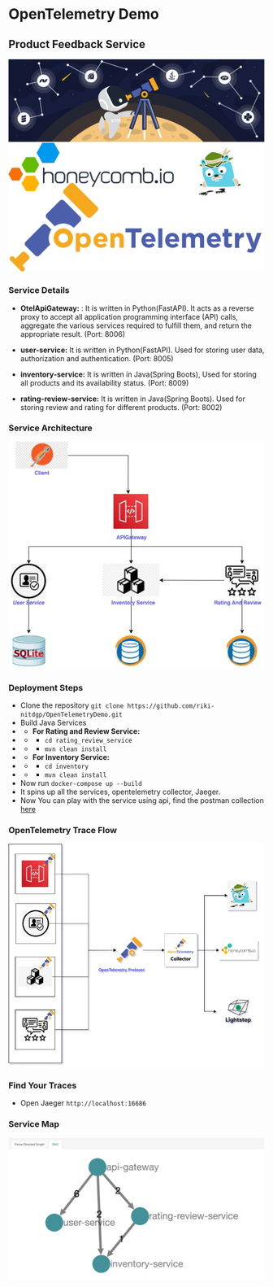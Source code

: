 # OpenTelemetry Demo
## Product Feedback Service
![Banner](https://github.com/riki-nitdgp/OpenTelemetryDemo/blob/main/banner.png?raw=true)

### Service Details 
- **OtelApiGateway:** : It is written in  Python(FastAPI). It acts as a reverse proxy to accept all application programming interface (API) calls, aggregate the various services required to fulfill them, and return the appropriate result. (Port: 8006)

- **user-service:** It is written in Python(FastAPI). Used for storing user data, authorization and authentication. (Port: 8005)
- **inventory-service:** It is written in Java(Spring Boots), Used for storing all products and its availability  status. (Port: 8009)
- **rating-review-service:**  It is written in Java(Spring Boots). Used for storing review and rating for different products. (Port: 8002)

### Service Architecture 
![ServiceArchitecture](https://github.com/riki-nitdgp/OpenTelemetryDemo/blob/main/MicroServivce.jpg?raw=true)


### Deployment Steps 
- Clone the repository `git clone https://github.com/riki-nitdgp/OpenTelemetryDemo.git`
- Build Java Services
- - **For Rating and Review Service:**
- - - `cd rating_review_service`
- - - `mvn clean install`
- - **For Inventory Service:**
- - - `cd inventory`
- - - `mvn clean install`
- Now run `docker-compose up --build`
- It spins up all the services, opentelemetry collector, Jaeger.
- Now You can play with the service using api, find the postman collection [here](https://www.getpostman.com/collections/ac35fe0a9bb14a4bc572 "here")

### OpenTelemetry Trace Flow
![OtelTraceFlow](https://github.com/riki-nitdgp/OpenTelemetryDemo/blob/main/OtelArchitecture.jpg?raw=true)

### Find Your Traces
- Open Jaeger `http://localhost:16686`

### Service Map

![ServiceMap](https://github.com/riki-nitdgp/OpenTelemetryDemo/blob/main/Screenshot%202022-04-07%20at%205.24.35%20PM.png?raw=true)
